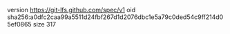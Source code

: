 version https://git-lfs.github.com/spec/v1
oid sha256:a0dfc2caa99a5511d24fbf267d1d2076dbc1e5a79c0ded54c9ff214d05ef0865
size 317
